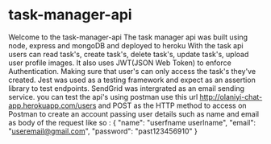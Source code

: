 # task-manager-api
Welcome to the task-manager-api
The task manager api was built using node, express and mongoDB and deployed to heroku
With the task api users can read task's, create task's, delete task's, update task's, upload user profile images.
It also uses JWT(JSON Web Token) to enforce Authentication. Making sure that user's can only access the task's they've created.
Jest was used as a testing framework and expect as an assertion library to test endpoints.
SendGrid was intergrated as an email sending service.
you can test the api's using postman 
use this url http://olaniyi-chat-app.herokuapp.com/users and POST as the HTTP method to access on Postman to create an account
passing user details such as name and email as body of the request like so :
{
	"name": "userfname userlname",
	"email": "useremail@gmail.com",
	"password": "past123456910"
}

